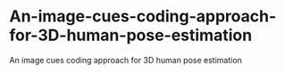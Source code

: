 # An-image-cues-coding-approach-for-3D-human-pose-estimation
An image cues coding approach for 3D human pose estimation
